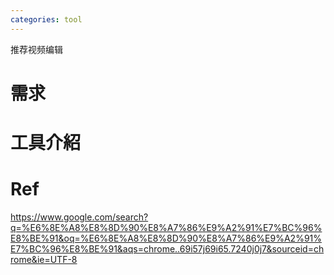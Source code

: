 ```yaml
---
categories: tool
---
```

推荐视频编辑

# 需求

# 工具介紹



# Ref

https://www.google.com/search?q=%E6%8E%A8%E8%8D%90%E8%A7%86%E9%A2%91%E7%BC%96%E8%BE%91&oq=%E6%8E%A8%E8%8D%90%E8%A7%86%E9%A2%91%E7%BC%96%E8%BE%91&aqs=chrome..69i57j69i65.7240j0j7&sourceid=chrome&ie=UTF-8

